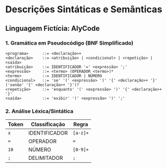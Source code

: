 # Descrições Sintáticas e Semânticas 

## Linguagem Fictícia: AlyCode

### 1. Gramática em Pseudocódigo (BNF Simplificado)

    <programa>      ::= <declaração>+
    <declaração>    ::= <atribuição> | <condicional> | <repetição> | <saída>
    <atribuição>    ::= IDENTIFICADOR '=' <expressão> ';'
    <expressão>     ::= <termo> (OPERADOR <termo>)*
    <termo>         ::= IDENTIFICADOR | NÚMERO
    <condicional>   ::= 'se' '(' <expressão> ')' '{' <declaração>+ '}' ('senão' '{' <declaração>+ '}')?
    <repetição>     ::= 'enquanto' '(' <expressão> ')' '{' <declaração>+ '}'
    <saída>         ::= 'exibir' '(' <expressão> ')' ';'

### 2. Análise Léxica/Sintática

| Token         | Classificação     | Regra        |
|---------------|-------------------|--------------|
| `x`           | IDENTIFICADOR     | `[a-z]+`     |
| `=`           | OPERADOR          | `=`          |
| `10`          | NÚMERO            | `[0-9]+`     |
| `;`           | DELIMITADOR       | `;`          |
